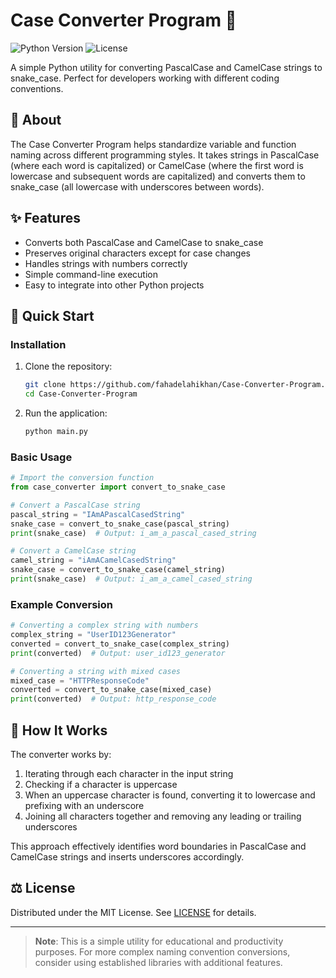 # Case Converter Program 🐍

![Python Version](https://img.shields.io/badge/python-3.8%2B-blue)
![License](https://img.shields.io/badge/license-MIT-green)

A simple Python utility for converting PascalCase and CamelCase strings to snake_case. Perfect for developers working with different coding conventions.

## 📜 About
The Case Converter Program helps standardize variable and function naming across different programming styles. It takes strings in PascalCase (where each word is capitalized) or CamelCase (where the first word is lowercase and subsequent words are capitalized) and converts them to snake_case (all lowercase with underscores between words).

## ✨ Features
- Converts both PascalCase and CamelCase to snake_case
- Preserves original characters except for case changes
- Handles strings with numbers correctly
- Simple command-line execution
- Easy to integrate into other Python projects

## 🚀 Quick Start

### Installation
1. Clone the repository:
   ```bash
   git clone https://github.com/fahadelahikhan/Case-Converter-Program.git
   cd Case-Converter-Program
   ```

2. Run the application:
   ```bash
   python main.py
   ```

### Basic Usage
```python
# Import the conversion function
from case_converter import convert_to_snake_case

# Convert a PascalCase string
pascal_string = "IAmAPascalCasedString"
snake_case = convert_to_snake_case(pascal_string)
print(snake_case)  # Output: i_am_a_pascal_cased_string

# Convert a CamelCase string
camel_string = "iAmACamelCasedString"
snake_case = convert_to_snake_case(camel_string)
print(snake_case)  # Output: i_am_a_camel_cased_string
```

### Example Conversion
```python
# Converting a complex string with numbers
complex_string = "UserID123Generator"
converted = convert_to_snake_case(complex_string)
print(converted)  # Output: user_id123_generator

# Converting a string with mixed cases
mixed_case = "HTTPResponseCode"
converted = convert_to_snake_case(mixed_case)
print(converted)  # Output: http_response_code
```

## 📖 How It Works
The converter works by:
1. Iterating through each character in the input string
2. Checking if a character is uppercase
3. When an uppercase character is found, converting it to lowercase and prefixing with an underscore
4. Joining all characters together and removing any leading or trailing underscores

This approach effectively identifies word boundaries in PascalCase and CamelCase strings and inserts underscores accordingly.

## ⚖️ License
Distributed under the MIT License. See [LICENSE](LICENSE) for details.

---

> **Note**: This is a simple utility for educational and productivity purposes. For more complex naming convention conversions, consider using established libraries with additional features.
